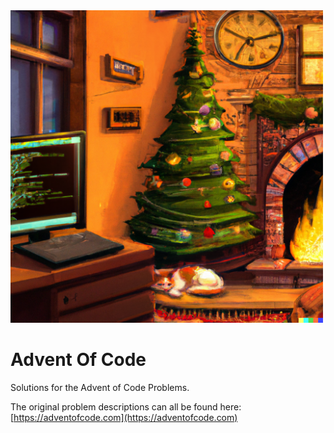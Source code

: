 <img src="https://github.com/MarkusThill/AdventOfCode/blob/6dc1e68068cb6a0e60cafa706c8d86c20ef0dfe9/adventofcode.png" width="500" height="500">

# Advent Of Code
Solutions for the Advent of Code Problems.

The original problem descriptions can all be found here:
[https://adventofcode.com](https://adventofcode.com)
